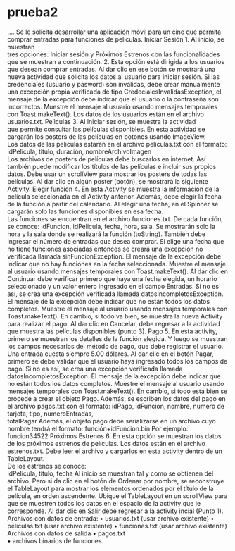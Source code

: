 # prueba2
....
Se le solicita desarrollar una aplicación móvil para un cine que permita comprar 
entradas para funciones de películas. 
Iniciar Sesión 
1. 
Al inicio, se muestran  
tres opciones: Iniciar sesión y Próximos Estrenos 
con las funcionalidades que se muestran a continuación. 
2. Esta opción está dirigida a los usuarios que desean comprar 
entradas. 
Al dar clic en ese botón se mostrará una nueva actividad que 
solicita los datos al usuario para iniciar sesión. Si las 
credenciales (usuario y pasword) son inválidas, debe crear 
manualmente una excepción propia verificada de tipo 
CredecialesInvalidasException, el mensaje de la excepción 
debe indicar que el usuario o la contraseña son incorrectos. 
Muestre el mensaje al usuario usando mensajes temporales 
con Toast.makeText(). 
Los datos de los usuarios están en el archivo usuarios.txt. 
Pelìculas 
3. 
Al iniciar sesión, se muestra la actividad  
que permite consultar las películas disponibles. En esta 
actividad se cargarán los posters de las películas en 
botones usando ImageView.  
Los datos de las películas estarán en el archivo 
películas.txt con el formato: 
idPelicula, titulo, duración, nombreArchivoImagen  
Los archivos de posters de películas debe buscarlos en 
internet. Así también puede modificar los títulos de las 
películas e incluir sus propios datos. 
Debe usar un scrollView para mostrar los posters de todas las películas. Al dar 
clic en algún poster (botón), se mostrará la siguiente Activity. 
Elegir función 
4. En esta Activity se muestra la 
información de la película seleccionada 
en el Activity anterior. 
Además, debe elegir la fecha de la 
función a partir del calendario. 
Al elegir una fecha, en el Spinner se 
cargarán solo las funciones disponibles 
en esa fecha.  
Las funciones se encuentran en el archivo funciones.txt. De cada función, se 
conoce: 
idFuncion, idPelicula, fecha, hora, sala. 
Se mostrarán solo la hora y la sala donde se realizará la función (toString). 
También debe ingresar el número de entradas que desea comprar. 
Si elige una fecha que no tiene funciones asociadas entonces se creará una 
excepción no verificada llamada sinFuncionException. El mensaje de la 
excepción debe indicar que no hay funciones en la fecha seleccionada. Muestre 
el mensaje al usuario usando mensajes temporales con Toast.makeText(). 
Al dar clic en Continuar debe verificar primero que haya una fecha elegida, un 
horario seleccionado y un valor entero ingresado en el campo Entradas. Si no es 
así, se crea una excepción verificada llamada datosIncompletosException. El 
mensaje de la excepción debe indicar que no están todos los datos completos. 
Muestre el mensaje al usuario usando mensajes temporales con 
Toast.makeText(). 
En cambio, si todo va bien, se muestra la nueva Activity para realizar el pago. Al 
dar clic en Cancelar, debe regresar a la actividad que muestra las películas 
disponibles (punto 3). 
Pago 
5. En esta activity, primero se muestran los detalles 
de la función elegida. Y luego se muestran los campos 
necesarios del método de pago, que debe registrar el 
usuario.  
Una entrada cuesta siempre 5.00 dólares. 
Al dar clic en el botón Pagar, primero se debe validar 
que el usuario haya ingresado todos los campos de 
pago. Si no es así, se crea una excepción verificada 
llamada datosIncompletosException. El mensaje 
de la excepción debe indicar que no están todos los 
datos completos. Muestre el mensaje al usuario 
usando mensajes temporales con Toast.makeText(). 
En cambio, si todo está bien se procede a crear el objeto Pago. Además, se 
escriben los datos del pago en el archivo pagos.txt con el formato: 
idPago, idFuncion, nombre, numero de tarjeta, tipo, numeroEntradas,  
totalPagar 
Además, el objeto pago debe serializarse en un archivo cuyo nombre tendrá el 
formato: función+idFuncion.bin 
Por ejemplo: funcion34522 
Próximos Estrenos 
6. En esta opción se muestran los datos de los próximos 
estrenos de películas. Los datos están en el archivo 
estrenos.txt. Debe leer el archivo y cargarlos en esta 
activity dentro de un TableLayout.  
De los estrenos se conoce:  
idPelicula, titulo, fecha 
Al inicio se muestran tal y como se obtienen del archivo. 
Pero si da clic en el botón de Ordenar por nombre, se 
reconstruye el TableLayout para mostrar los elementos 
ordenados por el título de la película, en orden 
ascendente. 
Ubique el TableLayout en un scrollView para que se 
muestren todos los datos en el espacio de la activity que 
le corresponde. 
Al dar clic en Salir debe regresar a la activity incial (Punto 1). 
Archivos con datos de entrada: 
• usuarios.txt (usar archivo existente) 
• peliculas.txt  (usar archivo existente) 
• funciones.txt (usar archivo existente) 
Archivos con datos de salida 
• pagos.txt  
• archivos binarios de funciones.
